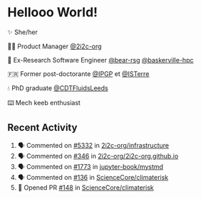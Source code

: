 # Hellooo World!

✨ She/her

👩‍💻 Product Manager [@2i2c-org](https://2i2c.org/)

🐻 Ex-Research Software Engineer [@bear-rsg](https://github.com/bear-rsg) [@baskerville-hpc](https://github.com/baskerville-hpc) 

🇫🇷 Former post-doctorante [@IPGP](https://github.com/IPGP) et [@ISTerre](https://www.isterre.fr/) 

💧 PhD graduate [@CDTFluidsLeeds](https://fluid-dynamics.leeds.ac.uk/) 

⌨️ Mech keeb enthusiast 

## Recent Activity 

<!--START_SECTION:activity-->
1. 🗣 Commented on [#5332](https://github.com/2i2c-org/infrastructure/issues/5332#issuecomment-2597937106) in [2i2c-org/infrastructure](https://github.com/2i2c-org/infrastructure)
2. 🗣 Commented on [#346](https://github.com/2i2c-org/2i2c-org.github.io/pull/346#issuecomment-2589489665) in [2i2c-org/2i2c-org.github.io](https://github.com/2i2c-org/2i2c-org.github.io)
3. 🗣 Commented on [#1773](https://github.com/jupyter-book/mystmd/pull/1773#issuecomment-2587487899) in [jupyter-book/mystmd](https://github.com/jupyter-book/mystmd)
4. 🗣 Commented on [#136](https://github.com/ScienceCore/climaterisk/issues/136#issuecomment-2586918640) in [ScienceCore/climaterisk](https://github.com/ScienceCore/climaterisk)
5. 💪 Opened PR [#148](https://github.com/ScienceCore/climaterisk/pull/148) in [ScienceCore/climaterisk](https://github.com/ScienceCore/climaterisk)
<!--END_SECTION:activity-->
